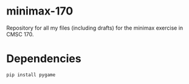 # minimax-170
Repository for all my files (including drafts) for the minimax exercise in CMSC 170.

# Dependencies
`pip install pygame`